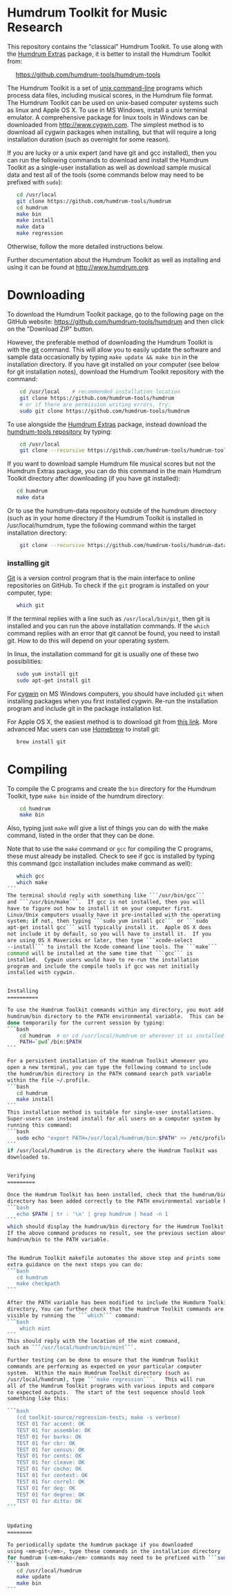 Humdrum Toolkit for Music Research
==================================

This repository contains the "classical" Humdrum Toolkit.
To use along with the [Humdrum Extras](https://github.com/craigsapp/humextra) 
package, it is better to install the Humdrum Toolkit from:

&nbsp;&nbsp;&nbsp;&nbsp;&nbsp;https://github.com/humdrum-tools/humdrum-tools 

The Humdrum Toolkit is a set of [unix
command-line](https://www.youtube.com/watch?v=bE9DyH43C2I) programs
which process data files, including musical scores, in the Humdrum
file format.  The Humdrum Toolkit can be used on unix-based computer
systems such as linux and Apple OS X.  To use in MS Windows, install
a unix terminal emulator.  A comprehensive package for linux tools
in Windows can be downloaded from http://www.cygwin.com.  The
simplest method is to download all cygwin packages when installing,
but that will require a long installation duration (such as overnight
for some reason).

If you are lucky or a unix expert (and have git and gcc installed),
then you can run the following commands to download and install the
Humdrum Toolkit as a single-user installation as well as download
sample musical data and test all of the tools (some commands below 
may need to be prefixed with ```sudo```):
```bash
   cd /usr/local
   git clone https://github.com/humdrum-tools/humdrum
   cd humdrum
   make bin
   make install
   make data
   make regression
```
Otherwise, follow the more detailed instructions below.

Further documentation about the Humdrum Toolkit as well 
as installing and using it can be found at http://www.humdrum.org.


Downloading
===============================

To download the Humdrum Toolkit package, go to the following page 
on the GitHub website:
  https://github.com/humdrum-tools/humdrum
and then click on the "Download ZIP" button.

However, the preferable method of downloading the Humdrum Toolkit
is with the [git](http://git-scm.com) command.  This will allow you
to easily update the software and sample data occasionally by typing
```make update && make bin``` in the installation directory.  If
you have git installed on your computer (see below for git installation
notes), download the Humdrum Toolkit repository with the command:
```bash
    cd /usr/local    # recommended installation location
    git clone https://github.com/humdrum-tools/humdrum
    # or if there are permission writing errors, try:
    sudo git clone https://github.com/humdrum-tools/humdrum
```

To use alongside the [Humdrum Extras](https://github.com/craigsapp/humextra) 
package, instead download the
[humdrum-tools repository](https://github.com/humdrum-tools/humdrum-tools) 
by typing:
```bash
    cd /usr/local
    git clone --recursive https://github.com/humdrum-tools/humdrum-tools
```

If you want to download sample Humdrum file musical scores but not the 
Humdrum Extras package, you can do this command in the main Humdrum Toolkit
directory after downloading (if you have git installed):
```bash
   cd humdrum
   make data
```

Or to use the humdrum-data repository outside of the humdrum directory (such
as in your home directory if the Humdrum Toolkit is installed in 
/usr/local/humdrum, type the following command within the target 
installation directory:
```bash
    git clone --recursive https://github.com/humdrum-tools/humdrum-data
```

### installing git ###

[Git](http://git-scm.com/book/en/Getting-Started-Git-Basics) is a
version control program that is the main interface to online
repositories on GitHub.  To check if the ```git``` program is
installed on your computer, type:
```bash
   which git
```
If the terminal replies with a line such as ```/usr/local/bin/git```,
then git is installed and you can run the above installation commands.
If the ```which``` command replies with an error that git cannot
be found, you need to install git.  How to do this will depend on
your operating system.  

In linux, the installation command for git is usually one of these two 
possibilities:
```bash
   sudo yum install git
   sudo apt-get install git
```

For [cygwin](http://www.cygwin.com) on MS Windows computers, you
should have included ```git``` when installing packages when you
first installed cygwin.  Re-run the installation program and include
git in the package installation list.

For Apple OS X, the easiest method is to download git from [this
link](http://git-scm.com/download/mac).  More advanced Mac users
can use [Homebrew](http://brew.sh) to install git:
```bash
   brew install git
```


Compiling 
=========

To compile the C programs and create the ```bin``` directory for the
Humdrum Toolkit, type ```make bin``` inside of the humdrum directory:
```bash
    cd humdrum
    make bin
```
Also, typing just ```make``` will give a list of things you can
do with the make command, listed in the order that they can be done.

Note that to use the ```make``` command or ```gcc``` for compiling
the C programs, these must already be installed.  Check to see if
gcc is installed by typing this command (gcc installation includes
make command as well):
````bash
   which gcc
   which make
```
The terminal should reply with something like ```/usr/bin/gcc```
and ```/usr/bin/make```.  If gcc is not installed, then you will
have to figure out how to install it on your computer first.
Linux/Unix computers usually have it pre-installed with the operating
system; if not, then typing ```sudo yum install gcc``` or ```sudo
apt-get install gcc``` will typically install it.  Apple OS X does
not include it by default, so you will have to install it.  If you
are using OS X Mavericks or later, then type ```xcode-select
--install``` to install the Xcode command line tools. The ```make```
command will be installed at the same time that ```gcc``` is
installed.  Cygwin users would have to re-run the installation
program and include the compile tools if gcc was not initially
installed with cygwin.


Installing
==========

To use the Humdrum Toolkit commands within any directory, you must add the
humdrum/bin directory to the PATH environmental variable.  This can be
done temporarily for the current session by typing:
```bash
    cd humdrum  # or cd /usr/local/humdrum or wherever it is installed
    PATH=`pwd`/bin:$PATH
```

For a persistent installation of the Humdrum Toolkit whenever you
open a new terminal, you can type the following command to include
the humdrum/bin directory in the PATH command search path variable
within the file ~/.profile.
```bash
   cd humdrum
   make install
```
This installation method is suitable for single-user installations.
Super-users can instead install for all users on a computer system by
running this command:
```bash
   sudo echo "export PATH=/usr/local/humdrum/bin:$PATH" >> /etc/profile"
```
if /usr/local/humdrum is the directory where the Humdrum Toolkit was
downloaded to.


Verifying
=========

Once the Humdrum Toolkit has been installed, check that the humdrum/bin
directory has been added correctly to the PATH environmental variable by typing:
```bash
   echo $PATH | tr : '\n' | grep humdrum | head -n 1
```
which should display the humdrum/bin directory for the Humdrum Toolkit.
If the above command produces no result, see the previous section about adding
humdrum/bin to the PATH variable.  


The Humdrum Toolkit makefile automates the above step and prints some
extra guidance on the next steps you can do:
```bash
   cd humdrum
   make checkpath
```

After the PATH variable has been modified to include the Humdurm Toolkit bin
directory, You can further check that the Humdrum Toolkit commands are 
visible by running the ```which``` command:
```bash
	which mint
```
This should reply with the location of the mint command, 
such as ```/usr/local/humdrum/bin/mint```.

Further testing can be done to ensure that the Humdrum Toolkit
commands are performing as expected on your particular computer
system.  Within the main Humdrum Toolkit directory (such as
/usr/local/humdrum), type ```make regression```.   This will run
all of the Humdrum Toolkit programs with various inputs and compare
to expected outputs.  The start of the test sequence should look
something like this:

```bash
   (cd toolkit-source/regression-tests; make -s verbose)
   TEST 01 for accent: OK
   TEST 01 for assemble: OK
   TEST 01 for barks: OK
   TEST 01 for cbr: OK
   TEST 01 for census: OK
   TEST 01 for cents: OK
   TEST 01 for cleave: OK
   TEST 01 for cocho: OK
   TEST 01 for context: OK
   TEST 01 for correl: OK
   TEST 01 for deg: OK
   TEST 01 for degree: OK
   TEST 01 for ditto: OK
```


Updating
========

To periodically update the humdrum package if you downloaded 
using <em>git</em>, type these commands in the installation directory 
for humdrum (<em>make</em> commands may need to be prefixed with ```sudo``):
```bash
   cd /usr/local/humdrum
   make update
   make bin
```



